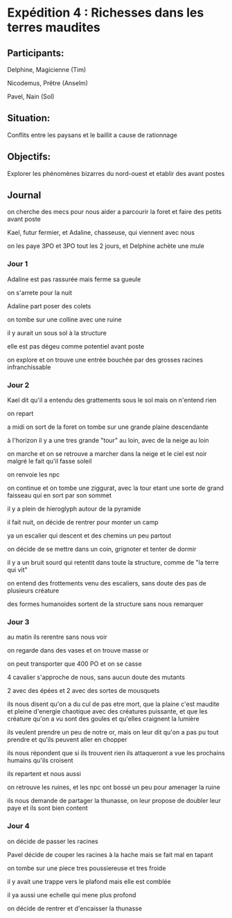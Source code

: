 # Expédition 4 : Richesses dans les terres maudites

## Participants:

Delphine, Magicienne (Tim)

Nicodemus, Prêtre (Anselm)

Pavel, Nain (Sol)

## Situation:

Conflits entre les paysans et le baillit a cause de rationnage 

## Objectifs:

Explorer les phénomènes bizarres du nord-ouest et etablir des avant postes

## Journal

on cherche des mecs pour nous aider a parcourir la foret et faire des petits avant poste

Kael, futur fermier, et Adaline, chasseuse, qui viennent avec nous

on les paye 3PO et 3PO tout les 2 jours, et Delphine achète une mule

### Jour 1

Adaline est pas rassurée mais ferme sa gueule

on s'arrete pour la nuit

Adaline part poser des colets

on tombe sur une colline avec une ruine

il y aurait un sous sol à la structure

elle est pas dégeu comme potentiel avant poste

on explore et on trouve une entrée bouchée par des grosses racines infranchissable

### Jour 2

Kael dit qu'il a entendu des grattements sous le sol mais on n'entend rien

on repart

a midi on sort de la foret on tombe sur une grande plaine descendante

à l'horizon il y a une tres grande "tour" au loin, avec de la neige au loin

on marche et on se retrouve a marcher dans la neige et le ciel est noir malgré le fait qu'il fasse soleil

on renvoie les npc

on continue et on tombe une ziggurat, avec la tour etant une sorte de grand faisseau qui en sort par son sommet

il y a plein de hieroglyph autour de la pyramide

il fait nuit, on décide de rentrer pour monter un camp

ya un escalier qui descent et des chemins un peu partout

on décide de se mettre dans un coin, grignoter et tenter de dormir

il y a un bruit sourd qui retentit dans toute la structure, comme de "la terre qui vit"

on entend des frottements venu des escaliers, sans doute des pas de plusieurs créature

des formes humanoides sortent de la structure sans nous remarquer

### Jour 3

au matin ils rerentre sans nous voir

on regarde dans des vases et on trouve masse or

on peut transporter que 400 PO et on se casse

4 cavalier s'approche de nous, sans aucun doute des mutants

2 avec des épées et 2 avec des sortes de mousquets

ils nous disent qu'on a du cul de pas etre mort, que la plaine c'est maudite et pleine d'energie chaotique avec des créatures puissante, et que les créature qu'on a vu sont des goules et qu'elles craignent la lumière

ils veulent prendre un peu de notre or, mais on leur dit qu'on a pas pu tout prendre et qu'ils peuvent aller en chopper

ils nous répondent que si ils trouvent rien ils attaqueront a vue les prochains humains qu'ils croisent

ils repartent et nous aussi

on retrouve les ruines, et les npc ont bossé un peu pour amenager la ruine

ils nous demande de partager la thunasse, on leur propose de doubler leur paye et ils sont bien content

### Jour 4

on décide de passer les racines 

Pavel décide de couper les racines à la hache mais se fait mal en tapant

on tombe sur une piece tres poussiereuse et tres froide

il y avait une trappe vers le plafond mais elle est comblée

il ya aussi une echelle qui mene plus profond

on décide de rentrer et d'encaisser la thunasse